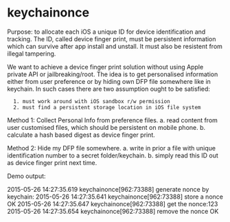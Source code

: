 # keychainonce

Purpose: to allocate each iOS a unique ID for device identification and tracking. The ID, called device finger print, must be persistent information which can survive after app install and unstall. It must also be resistent from illegal tampering.

We want to achieve a device finger print solution without using Apple private API or jailbreaking/root. The idea is to get personalised information either from user preference or by hiding own DFP file somewhere like in keychain. In such cases there are two assumption ought to be satisfied:

      1. must work around with iOS sandbox r/w permission
      2. must find a persistent storage location in iOS file system

Method 1:  Collect Personal Info from preference files.
                  a. read content from user customised files, which should be persistent on mobile phone.
                  b. calculate a hash based digest as device finger print.

Method 2:  Hide my DFP file somewhere.
                  a. write in prior a file with unique identification number to a secret folder/keychain.
                  b. simply read this ID out as device finger print next time.
                

Demo output:

2015-05-26 14:27:35.619 keychainonce[962:73388] generate nonce by keychain:
2015-05-26 14:27:35.641 keychainonce[962:73388] store a nonce OK
2015-05-26 14:27:35.647 keychainonce[962:73388] get the nonce:123
2015-05-26 14:27:35.654 keychainonce[962:73388] remove the nonce OK
